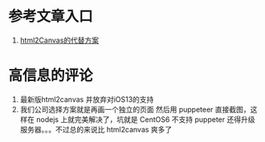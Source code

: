 # 参考文章入口
1. [html2Canvas的代替方案](https://juejin.cn/post/7044178791878361118#comment)



# 高信息的评论
1. 最新版html2canvas 并放弃对iOS13的支持
2. 我们公司选择方案就是再画一个独立的页面 然后用 puppeteer 直接截图，这样在 nodejs 上就完美解决了，坑就是 CentOS6 不支持 puppeter 还得升级服务器。。。不过总的来说比 html2canvas 爽多了